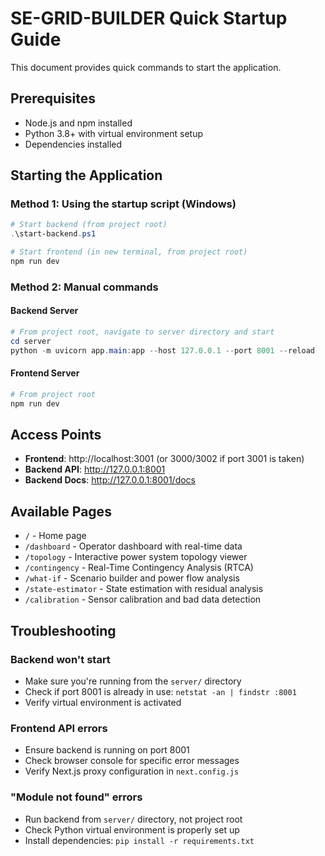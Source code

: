 # SE-GRID-BUILDER Quick Startup Guide

This document provides quick commands to start the application.

## Prerequisites

- Node.js and npm installed
- Python 3.8+ with virtual environment setup
- Dependencies installed

## Starting the Application

### Method 1: Using the startup script (Windows)
```powershell
# Start backend (from project root)
.\start-backend.ps1

# Start frontend (in new terminal, from project root)
npm run dev
```

### Method 2: Manual commands

#### Backend Server
```powershell
# From project root, navigate to server directory and start
cd server
python -m uvicorn app.main:app --host 127.0.0.1 --port 8001 --reload
```

#### Frontend Server
```powershell
# From project root
npm run dev
```

## Access Points

- **Frontend**: http://localhost:3001 (or 3000/3002 if port 3001 is taken)
- **Backend API**: http://127.0.0.1:8001
- **Backend Docs**: http://127.0.0.1:8001/docs

## Available Pages

- `/` - Home page
- `/dashboard` - Operator dashboard with real-time data
- `/topology` - Interactive power system topology viewer
- `/contingency` - Real-Time Contingency Analysis (RTCA)
- `/what-if` - Scenario builder and power flow analysis
- `/state-estimator` - State estimation with residual analysis
- `/calibration` - Sensor calibration and bad data detection

## Troubleshooting

### Backend won't start
- Make sure you're running from the `server/` directory
- Check if port 8001 is already in use: `netstat -an | findstr :8001`
- Verify virtual environment is activated

### Frontend API errors
- Ensure backend is running on port 8001
- Check browser console for specific error messages
- Verify Next.js proxy configuration in `next.config.js`

### "Module not found" errors
- Run backend from `server/` directory, not project root
- Check Python virtual environment is properly set up
- Install dependencies: `pip install -r requirements.txt` 